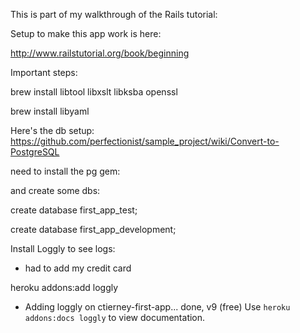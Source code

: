 This is part of my walkthrough of the Rails tutorial: 

Setup to make this app work is here:

http://www.railstutorial.org/book/beginning

Important steps:

brew install libtool libxslt libksba openssl

brew install libyaml

Here's the db setup:
https://github.com/perfectionist/sample_project/wiki/Convert-to-PostgreSQL

need to install the pg gem:

and create some dbs:

create database first_app_test;

create database first_app_development;

Install Loggly to see logs:

- had to add my credit card

heroku addons:add loggly
- Adding loggly on ctierney-first-app... done, v9 (free)
  Use `heroku addons:docs loggly` to view documentation.



